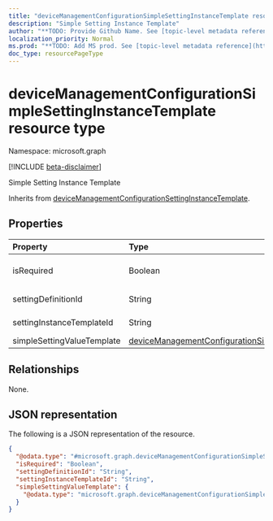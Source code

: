 ```yaml
---
title: "deviceManagementConfigurationSimpleSettingInstanceTemplate resource type"
description: "Simple Setting Instance Template"
author: "**TODO: Provide Github Name. See [topic-level metadata reference](https://msgo.azurewebsites.net/add/document/guidelines/metadata.html#topic-level-metadata)**"
localization_priority: Normal
ms.prod: "**TODO: Add MS prod. See [topic-level metadata reference](https://msgo.azurewebsites.net/add/document/guidelines/metadata.html#topic-level-metadata)**"
doc_type: resourcePageType
---
```


# deviceManagementConfigurationSimpleSettingInstanceTemplate resource type

Namespace: microsoft.graph

[!INCLUDE [beta-disclaimer](../../includes/beta-disclaimer.md)]

Simple Setting Instance Template


Inherits from [deviceManagementConfigurationSettingInstanceTemplate](../resources/devicemanagementconfigurationsettinginstancetemplate.md).

## Properties
|Property|Type|Description|
|:---|:---|:---|
|isRequired|Boolean|Indicates if a policy must specify this setting. Inherited from [deviceManagementConfigurationSettingInstanceTemplate](../resources/devicemanagementconfigurationsettinginstancetemplate.md).|
|settingDefinitionId|String|Setting Definition Id Inherited from [deviceManagementConfigurationSettingInstanceTemplate](../resources/devicemanagementconfigurationsettinginstancetemplate.md).|
|settingInstanceTemplateId|String|Setting Instance Template Id Inherited from [deviceManagementConfigurationSettingInstanceTemplate](../resources/devicemanagementconfigurationsettinginstancetemplate.md).|
|simpleSettingValueTemplate|[deviceManagementConfigurationSimpleSettingValueTemplate](../resources/devicemanagementconfigurationsimplesettingvaluetemplate.md)|Simple Setting Value Template|

## Relationships
None.

## JSON representation
The following is a JSON representation of the resource.
<!-- {
  "blockType": "resource",
  "@odata.type": "microsoft.graph.deviceManagementConfigurationSimpleSettingInstanceTemplate"
}
-->
``` json
{
  "@odata.type": "#microsoft.graph.deviceManagementConfigurationSimpleSettingInstanceTemplate",
  "isRequired": "Boolean",
  "settingDefinitionId": "String",
  "settingInstanceTemplateId": "String",
  "simpleSettingValueTemplate": {
    "@odata.type": "microsoft.graph.deviceManagementConfigurationSimpleSettingValueTemplate"
  }
}
```

